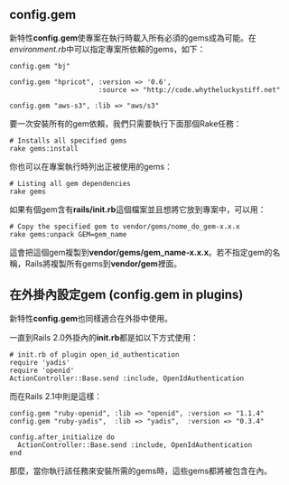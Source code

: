 ## config.gem

新特性**config.gem**使專案在執行時載入所有必須的gems成為可能。在*environment.rb*中可以指定專案所依賴的gems，如下：

	config.gem "bj" 

	config.gem "hpricot", :version => '0.6',
	                      :source => "http://code.whytheluckystiff.net" 

	config.gem "aws-s3", :lib => "aws/s3"

要一次安裝所有的gem依賴，我們只需要執行下面那個Rake任務：

	# Installs all specified gems
	rake gems:install

你也可以在專案執行時列出正被使用的gems：

	# Listing all gem dependencies
	rake gems

如果有個gem含有**rails/init.rb**這個檔案並且想將它放到專案中，可以用：

	# Copy the specified gem to vendor/gems/nome_do_gem-x.x.x
	rake gems:unpack GEM=gem_name

這會把這個gem複製到**vendor/gems/gem\_name-x.x.x**。若不指定gem的名稱，Rails將複製所有gems到**vendor/gem**裡面。

## 在外掛內設定gem (config.gem in plugins)

新特性**config.gem**也同樣適合在外掛中使用。

一直到Rails 2.0外掛內的**init.rb**都是如以下方式使用：

	# init.rb of plugin open_id_authentication
	require 'yadis' 
	require 'openid' 
	ActionController::Base.send :include, OpenIdAuthentication 

而在Rails 2.1中則是這樣：

	config.gem "ruby-openid", :lib => "openid", :version => "1.1.4"
	config.gem "ruby-yadis",  :lib => "yadis",  :version => "0.3.4" 

	config.after_initialize do
	  ActionController::Base.send :include, OpenIdAuthentication
	end

那麼，當你執行該任務來安裝所需的gems時，這些gems都將被包含在內。